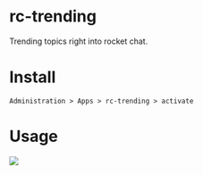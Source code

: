 # rc-trending

Trending topics right into rocket chat.

# Install

`Administration > Apps > rc-trending > activate`

# Usage

![](rc-trending.gif)
